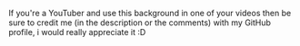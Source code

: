 If you're a YouTuber and use this background in one of your videos then be sure to credit me (in the description or the comments) with my GitHub profile, i would really appreciate it :D
